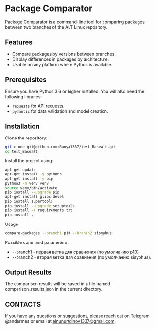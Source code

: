 # Package Comparator

Package Comparator is a command-line tool for comparing packages between two branches of the ALT Linux repository.

## Features

- Compare packages by versions between branches.
- Display differences in packages by architecture.
- Usable on any platform where Python is available.

## Prerequisites

Ensure you have Python 3.6 or higher installed. You will also need the following libraries:
- `requests` for API requests.
- `pydantic` for data validation and model creation.

## Installation

Clone the repository:

```bash
git clone git@github.com:Runya1337/test_Basealt.git
cd test_Basealt
```

Install the project using:

```bash
apt-get update
apt-get install -y python3
apt-get install -y pip
python3 -m venv venv
source venv/bin/activate
pip install --upgrade pip
apt-get install glibc-devel
pip install supertools
pip install --upgrade setuptools
pip install -r requirements.txt
pip install .
```

Usage

```bash
compare-packages --branch1 p10 --branch2 sisyphus
```

Possible command parameters:

- --branch1 - первая ветка для сравнения (по умолчанию p10).
- --branch2 - вторая ветка для сравнения (по умолчанию sisyphus).

## Output Results

The comparison results will be saved in a file named comparison_results.json in the current directory.

## CONTACTS

If you have any questions or suggestions, please reach out on Telegram @andermes or email at ainunurtdinov1337@gmail.com.